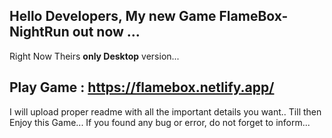 Hello Developers, My new Game **FlameBox-NightRun** out now ...
---
Right Now Theirs **only Desktop** version...

Play Game : https://flamebox.netlify.app/
---
I will upload proper readme with all the important details you want..
Till then Enjoy this Game...
If you found any bug or error, do not forget to inform...

